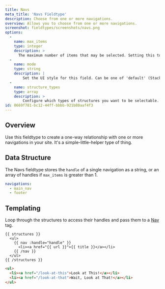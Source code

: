 ```yaml
---
title: Navs
meta_title: 'Navs Fieldtype'
description: Choose from one or more navigations.
overview: Allows you to choose from one or more navigations.
screenshot: fieldtypes/screenshots/navs.png
options:
  -
    name: max_items
    type: integer
    description: >
      The maximum number of items that may be selected. Setting this to `1` will change the UI to a dropdown.
  -
    name: mode
    type: string
    description: |
        Set the UI style for this field. Can be one of 'default' (Stack Selector), 'select' (Select Dropdown) or 'typeahead' (Typeahead Field).
  -
    name: structure_types
    type: array
    description: >
        Configure which types of structures you want to be selectable. Options are `collection` or `navigation`.
id: 0669f781-bc12-44ff-bbbb-921b80aaf4f3
---
```

## Overview

Use this fieldtype to create a one-way relationship with one or more navigations in your site. It's a simple-little-helper type of thing.

## Data Structure

The Navs fieldtype stores the `handle` of a single navigation as a string, or an array of handles if `max_items` is greater than 1.

``` yaml
navigations:
  - main_nav
  - footer
  ```

## Templating

Loop through the structures to  access their handles and pass them to a [Nav](/tags/nav) tag.

```
{{ structures }}
  <ul>
    {{ nav :handle="handle" }}
      <li><a href="{{ url }}">{{ title }}</a></li>
    {{ /nav }}
  </ul>
{{ /structures }}
```

```html
<ul>
  <li><a href="/look-at-this">Look at This!</a></li>
  <li><a href="/look-at-that">Wait, Look at That!</a></li>
</ul>
```
